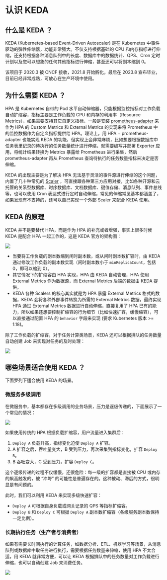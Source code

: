 # 认识 KEDA

## 什么是 KEDA ？

KEDA (Kubernetes-based Event-Driven Autoscaler) 是在 Kubernetes 中事件驱动的弹性伸缩器，功能非常强大。不仅支持根据基础的 CPU 和内存指标进行伸缩，还支持根据各种消息队列中的长度、数据库中的数据统计、QPS、Cron 定时计划以及您可以想象的任何其他指标进行伸缩，甚至还可以将副本缩到 0。

该项目于 2020.3 被 CNCF 接收，2021.8 开始孵化，最后在 2023.8 宣布毕业，目前已经非常成熟，可放心在生产环境中使用。

## 为什么需要 KEDA ？

HPA 是 Kubernetes 自带的 Pod 水平自动伸缩器，只能根据监控指标对工作负载自动扩缩容，指标主要是工作负载的 CPU 和内存的利用率（Resource Metrics），如果需要支持其它自定义指标，一般是安装 [prometheus-adapter](https://github.com/kubernetes-sigs/prometheus-adapter) 来作为 HPA  的 Custom Metrics 和 External Metrics 的实现来将 Prometheus 中的监控数据作为自定义指标提供给 HPA。理论上，用  HPA + prometheus-adapter 也能实现 KEDA 的功能，但实现上会非常麻烦，比如想要根据数据库中任务表里记录的待执行的任务数量统计进行伸缩，就需要编写并部署 Exporter 应用，将统计结果转换为 Metrics 暴露给 Prometheus 进行采集，然后 prometheus-adapter 再从 Prometheus 查询待执行的任务数量指标来决定是否伸缩。

KEDA 的出现主要是为了解决 HPA 无法基于灵活的事件源进行伸缩的这个问题，内置了几十种常见的 [Scaler](https://keda.sh/docs/latest/scalers/) ，可直接跟各种第三方应用对接，比如各种开源和云托管的关系型数据库、时序数据库、文档数据库、键值存储、消息队列、事件总线等，也可以使用 Cron 表达式进行定时自动伸缩，常见的伸缩常见基本都涵盖了，如果发现有不支持的，还可以自己实现一个外部 Scaler 来配合 KEDA 使用。

## KEDA 的原理

KEDA 并不是要替代 HPA，而是作为 HPA 的补充或者增强，事实上很多时候 KEDA 是配合 HPA 一起工作的，这是 KEDA 官方的架构图：

![](https://image-host-1251893006.cos.ap-chengdu.myqcloud.com/2024%2F04%2F07%2F20240407153149.png)

* 当要将工作负载的副本数缩到闲时副本数，或从闲时副本数扩容时，由 KEDA 通过修改工作负载的副本数实现（闲时副本数小于 `minReplicaCount`，包括 0，即可以缩到 0）。
* 其它情况下的扩缩容由 HPA 实现，HPA 由 KEDA 自动管理，HPA 使用 External Metrics 作为数据源，而 External Metrics 后端的数据由 KEDA 提供。
* KEDA 各种 Scalers 的核心其实就是为 HPA 暴露 External Metrics 格式的数据，KEDA 会将各种外部事件转换为所需的 External Metrics 数据，最终实现 HPA 通过 External Metrics 数据进行自动伸缩，直接复用了 HPA 已有的能力，所以如果还想要控制扩缩容的行为细节（比如快速扩容，缓慢缩容），可以直接通过配置 HPA 的 `behavior` 字段来实现 (要求 Kubernetes 版本 >= 1.18)。

除了工作负载的扩缩容，对于任务计算类场景，KEDA 还可以根据排队的任务数量自动创建 Job 来实现对任务的及时处理：

![](https://image-host-1251893006.cos.ap-chengdu.myqcloud.com/2024%2F04%2F08%2F20240408083135.png)

## 哪些场景适合使用 KEDA ？

下面罗列下适合使用 KEDA 的场景。

### 微服务多级调用

在微服务中，基本都存在多级调用的业务场景，压力是逐级传递的，下面展示了一个常见的情况：

![](https://image-host-1251893006.cos.ap-chengdu.myqcloud.com/2024%2F04%2F08%2F20240408084514.png)

如果使用传统的 HPA 根据负载扩缩容，用户流量进入集群后：
1. `Deploy A` 负载升高，指标变化迫使 `Deploy A` 扩容。
2. A 扩容之后，吞吐量变大，B 受到压力，再次采集到指标变化，扩容 `Deploy B`。
3. B 吞吐变大，C 受到压力，扩容 `Deploy C`。

这个逐级传递的过程不仅缓慢，还很危险：每一级的扩容都是直接被 CPU 或内存的飙高触发的，被 “冲垮” 的可能性是普遍存在的。这种被动、滞后的方式，很明显是有问题的。

此时，我们可以利用 KEDA 来实现多级快速扩容：
* `Deploy A` 可根据自身负载或网关记录的 QPS 等指标扩缩容。
* `Deploy B` 和 `Deploy C` 可根据 `Deploy A` 副本数扩缩容（各级服务副本数保持一定比例）。

### 长期执行任务（生产者与消费者）

如果有需要长时间执行的计算任务，如数据分析、ETL、机器学习等场景，从消息队列或数据库中取任务进行执行，需要根据任务数量来伸缩，使用 HPA 不太合适，用 KEDA 就非常方便，可以让 KEDA 根据排队中的任务数量对工作负载进行伸缩，也可以自动创建 Job 来消费任务。

![](https://image-host-1251893006.cos.ap-chengdu.myqcloud.com/2024%2F04%2F09%2F20240409172007.png)
